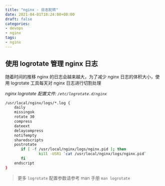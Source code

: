 ```yaml
---
title: "nginx - 日志轮转"
date: 2021-04-01T18:24:00+08:00
draft: false
categories: 
- devops
- nginx
tags:
- nginx
---
```


## 使用 logrotate 管理 nginx 日志

随着时间的推移 nginx 的日志会越来越大，为了减少 nginx 日志的体积大小，使用 logrotate 工具每天对 nginx 日志进行切割处理

*nginx logrotate 配置文件: `/etc/logrotate.d/nginx`*

```bash
/usr/local/nginx/logs/*.log {
    daily
    missingok
    rotate 30
    compress
    dateext
    delaycompress
    notifempty
    sharedscripts
    postrotate
       if [ -f /usr/local/nginx/logs/nginx.pid ]; then
               kill -USR1 `cat /usr/local/nginx/logs/nginx.pid`
       fi
    endscript
}
```

> 更多 `logrotate` 配置参数请参考 man 手册 `man logrotate`